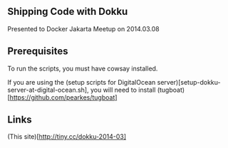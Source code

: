 Shipping Code with Dokku
------------------------

Presented to Docker Jakarta Meetup on 2014.03.08

Prerequisites
-------------
To run the scripts, you must have cowsay installed.

If you are using the (setup scripts for DigitalOcean server)[setup-dokku-server-at-digital-ocean.sh], you will need to install (tugboat)[https://github.com/pearkes/tugboat]

Links
-----
(This site)[http://tiny.cc/dokku-2014-03]

